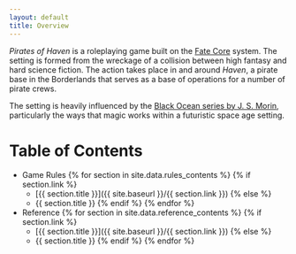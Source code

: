 ```yaml
---
layout: default
title: Overview
---
```

_Pirates of Haven_ is a roleplaying game built on the [Fate Core](https://evilhat.com/product/fate-core-system/) system.
The setting is formed from the wreckage of a collision between high fantasy and hard science fiction. The action takes
place in and around _Haven_, a pirate base in the Borderlands that serves as a base of operations for a number of pirate crews.

The setting is heavily influenced by the [Black Ocean series by J. S. Morin](https://www.jsmorin.com/black-ocean/), particularly the ways that magic works
within a futuristic space age setting.

# Table of Contents
- Game Rules
  {% for section in site.data.rules_contents %}
  {% if section.link %}
  - [{{ section.title }}]({{ site.baseurl }}/{{ section.link }})
  {% else %}
  - {{ section.title }}
  {% endif %}
  {% endfor %}
- Reference
  {% for section in site.data.reference_contents %}
  {% if section.link %}
  - [{{ section.title }}]({{ site.baseurl }}/{{ section.link }})
    {% else %}
  - {{ section.title }}
    {% endif %}
    {% endfor %}
